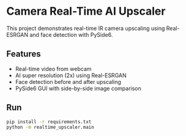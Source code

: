 # Camera Real-Time AI Upscaler

This project demonstrates real-time IR camera upscaling using Real-ESRGAN and face detection with PySide6.

## Features
- Real-time video from webcam
- AI super resolution (2x) using Real-ESRGAN
- Face detection before and after upscaling
- PySide6 GUI with side-by-side image comparison

## Run
```bash
pip install -r requirements.txt
python -m realtime_upscaler.main
```
